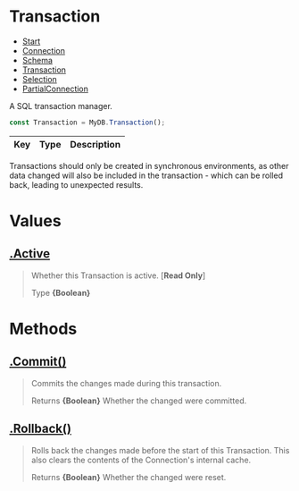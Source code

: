 
# Transaction

* [Start](https://github.com/QSmally/QDB/blob/v4/Documentation/Index.md)
* [Connection](https://github.com/QSmally/QDB/blob/v4/Documentation/Connection.md)
* [Schema](https://github.com/QSmally/QDB/blob/v4/Documentation/Schema.md)
* [Transaction](https://github.com/QSmally/QDB/blob/v4/Documentation/Transaction.md)
* [Selection](https://github.com/QSmally/QDB/blob/v4/Documentation/Selection.md)
* [PartialConnection](https://github.com/QSmally/QDB/blob/v4/Documentation/PartialConnection.md)

A SQL transaction manager.
```js
const Transaction = MyDB.Transaction();
```

| Key | Type | Description |
| --- | --- | --- |


Transactions should only be created in synchronous environments, as other data changed will also be included in the transaction - which can be rolled back, leading to unexpected results.



# Values
## [.Active](https://github.com/QSmally/QDB/blob/v4/lib/Utility/Transaction.js#L23)
> Whether this Transaction is active. [**Read Only**]
>
> Type **{Boolean}**

# Methods
## [.Commit()](https://github.com/QSmally/QDB/blob/v4/lib/Utility/Transaction.js#L39)
> Commits the changes made during this transaction.
>
> Returns **{Boolean}** Whether the changed were committed.

## [.Rollback()](https://github.com/QSmally/QDB/blob/v4/lib/Utility/Transaction.js#L50)
> Rolls back the changes made before the start of this Transaction. This also clears the contents of the Connection's internal cache.
>
> Returns **{Boolean}** Whether the changed were reset.
